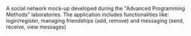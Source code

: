 A social network mock-up developed during the "Advanced Programming Methods" laboratories.
The application includes functionalities like: login/register, managing friendships (add, remove) and messaging (send, receive, view messages)
